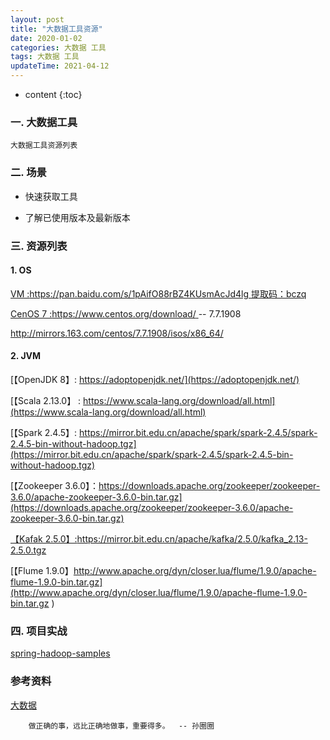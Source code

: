 ```yaml
---
layout: post
title: "大数据工具资源"
date: 2020-01-02
categories: 大数据 工具
tags: 大数据 工具
updateTime: 2021-04-12
---
```


* content
{:toc}

### 一. 大数据工具

	大数据工具资源列表

### 二. 场景

-	快速获取工具

-	了解已使用版本及最新版本


### 三. 资源列表


#### 1. OS

[VM          :https://pan.baidu.com/s/1pAifO88rBZ4KUsmAcJd4lg 提取码：bczq](https://pan.baidu.com/s/1pAifO88rBZ4KUsmAcJd4lg)

[CenOS 7     :https://www.centos.org/download/ ](https://www.centos.org/download/)  --  7.7.1908

http://mirrors.163.com/centos/7.7.1908/isos/x86_64/ 


#### 2. JVM

[【OpenJDK 8】: https://adoptopenjdk.net/](https://adoptopenjdk.net/)

[【Scala 2.13.0】 : https://www.scala-lang.org/download/all.html](https://www.scala-lang.org/download/all.html)

[【Spark 2.4.5】: https://mirror.bit.edu.cn/apache/spark/spark-2.4.5/spark-2.4.5-bin-without-hadoop.tgz](https://mirror.bit.edu.cn/apache/spark/spark-2.4.5/spark-2.4.5-bin-without-hadoop.tgz)

[【Zookeeper 3.6.0】：https://downloads.apache.org/zookeeper/zookeeper-3.6.0/apache-zookeeper-3.6.0-bin.tar.gz](https://downloads.apache.org/zookeeper/zookeeper-3.6.0/apache-zookeeper-3.6.0-bin.tar.gz) 

[【Kafak 2.5.0】:https://mirror.bit.edu.cn/apache/kafka/2.5.0/kafka_2.13-2.5.0.tgz ](https://mirror.bit.edu.cn/apache/kafka/2.5.0/kafka_2.13-2.5.0.tgz)

[【Flume 1.9.0】http://www.apache.org/dyn/closer.lua/flume/1.9.0/apache-flume-1.9.0-bin.tar.gz](http://www.apache.org/dyn/closer.lua/flume/1.9.0/apache-flume-1.9.0-bin.tar.gz )



### 四.  项目实战

[spring-hadoop-samples](https://github.com/spring-projects/spring-hadoop-samples)

### 参考资料

[大数据](https://baike.baidu.com/item/%E5%A4%A7%E6%95%B0%E6%8D%AE/1356941?fr=aladdin)


```text
	做正确的事，远比正确地做事，重要得多。  -- 孙圈圈
```

